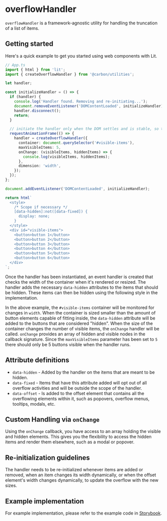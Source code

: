 # overflowHandler

`overflowHandler` is a framework-agnostic utility for handling the truncation of
a list of items.

## Getting started

Here's a quick example to get you started using web components with Lit.

```ts
// App.ts
import { html } from 'lit';
import { createOverflowHandler } from '@carbon/utilities';

let handler;

const initializeHandler = () => {
  if (handler) {
    console.log('Handler found. Removing and re-initiating...');
    document.removeEventListener('DOMContentLoaded', initializeHandler);
    handler.disconnect();
    return;
  }

  // initiate the handler only when the DOM settles and is stable, so that the items are at the correct dimensions before initialization.
  requestAnimationFrame(() => {
    handler = createOverflowHandler({
      container: document.querySelector('#visible-items'),
      maxVisibleItems: 5,
      onChange: (visibleItems, hiddenItems) => {
        console.log(visibleItems, hiddenItems);
      },
      dimension: 'width',
    });
  });
};

document.addEventListener('DOMContentLoaded', initializeHandler);

return html`
  <style>
    /* Scope if necessary */
    [data-hidden]:not([data-fixed]) {
      display: none;
    }
  </style>
  <div id="visible-items">
    <button>button 1</button>
    <button>button 2</button>
    <button>button 3</button>
    <button>button 4</button>
    <button>button 5</button>
    <button>button 6</button>
  </div>
`;
```

Once the handler has been instantiated, an event handler is created that checks
the width of the container when it's rendered or resized. The handler adds the
necessary `data-hidden` attributes to the items that should be hidden. These
items can then be hidden using the following style in the implementation.

In the above example, the `#visible-items` container will be monitored for
changes in `width`. When the container is sized smaller than the amount of
button elements capable of fitting inside, the `data-hidden` attribute will be
added to the buttons that are considered "hidden". When the size of the
container changes the number of visible items, the `onChange` handler will be
called. `onChange` provides an array of hidden and visible nodes in the callback
signature. Since the `maxVisibleItems` parameter has been set to `5` there
should only be 5 buttons visible when the handler runs.

## Attribute definitions

- `data-hidden` - Added by the handler on the items that are meant to be hidden.
- `data-fixed` - Items that have this attribute added will opt out of all
  overflow activities and will be outside the scope of the handler.
- `data-offset` - Is added to the offset element that contains all the
  overflowing elements within it, such as popovers, overflow menus, tooltips,
  modals, etc.

## Custom Handling via `onChange`

Using the `onChange` callback, you have access to an array holding the visible
and hidden elements. This gives you the flexibility to access the hidden items
and render them elsewhere, such as a modal or popover.

## Re-initialization guidelines

The handler needs to be re-initialized whenever items are added or removed, when
an item changes its width dynamically, or when the offset element's width
changes dynamically, to update the overflow with the new sizes.

## Example implementation

For example implementation, please refer to the example code in
[Storybook](https://ibm-products-web-components.netlify.app/).
